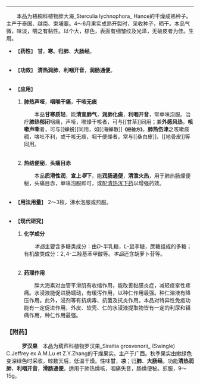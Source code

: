 ---
&emsp;&emsp;本品为梧桐科植物胖大海_Sterculia lychnophora_ Hance的干燥成熟种子。主产于泰国、越南、柬埔寨。4～6月果实成熟开裂时，采收种子，晒干。本品气微，味淡，嚼之有黏性。以个大，棕色，表面有细皱纹及光泽，无破皮者为佳。生用。

- 【**药性**】
	**甘**，**寒**。**归肺**、**大肠经**。<br></br>

- 【**功效**】
	**清热润肺**，**利咽开音**，**润肠通便**。<br></br>

- 【**应用**】
	1. **肺热声哑**，**咽喉干痛**，**干咳无痰**
		
		&emsp;&emsp;本品**甘寒质轻**，能**清宣肺气**，**润肺化痰**，**利咽开音**，常单味泡服。治疗**肺热郁闭**咽痛，声哑，喉燥干咳者，可与[[甘草]]同用；兼**外感风热**，**咳嗽声嘶**者，可与[[蝉蜕]]同用，如[[海蝉散]]**`《经验方》`**。**肺热伤津**之咳嗽痰稠，咯吐不利，或干咳无痰，咽干便燥者，常与[[桑白皮]]、[[地骨皮]]等同用。<br></br>
	
	2. **热结便秘**，**头痛目赤**
		
		&emsp;&emsp;本品**质滑性润**，**宣上<dfn>导</dfn>下**，能**润肠通便**，**清泄火热**，用于肺热肠燥便秘，头痛目赤，单味泡服即可，或配<ins>清热泻下药</ins>以增强药效。<br></br>

- 【**用法用量**】
	2～3枚，沸水泡服或煎服。<br></br>

- 【**现代研究**】
	1. **化学成分**
		
		&emsp;&emsp;<dfn>本品</dfn>主要含多糖类成分：由$D$-半乳糖，$L$-鼠李糖，蔗糖组成的多糖；有机酸类成分：$2,4$-二羟基苯甲酸等。<dfn>本品</dfn>还含胡萝卜苷等。<br></br>
	
	2. **药理作用**
		
		&emsp;&emsp;胖大海素对血管平滑肌有收缩作用，能改善黏膜炎症，减轻痉挛性疼痛。水浸液能促进肠蠕动，有缓泻作用，以种仁作用最强。种仁溶液有降压作用。此外，浸剂等有抗病毒、抗菌及抗炎作用。本品对特异性免疫功能有一定促进作用，外皮、软壳、仁的水浸液提取物皆有一定的利尿和镇痛作用，种仁作用最强。

### 【附药】

&emsp;&emsp;&emsp;**罗汉果**&emsp;本品为葫芦科植物罗汉果_Siraitia grosvenorii_ (Swingle) C.Jeffrey ex A.M.Lu et Z.Y.Zhang的干燥果实。主产于广西。秋季果实由嫰绿色变深绿色时采收，晾数天后，低温干燥。性味**甘**，**凉**；归**肺**、**大肠经**。功能**清热润肺**，**利咽开音**，**滑肠通便**。适用于肺热燥咳，咽痛失音，肠燥便秘。煎服，9～15g。